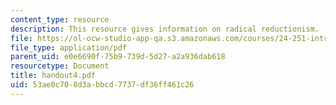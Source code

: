 ```yaml
---
content_type: resource
description: This resource gives information on radical reductionism.
file: https://ol-ocw-studio-app-qa.s3.amazonaws.com/courses/24-251-introduction-to-philosophy-of-language-spring-2005/53ae0c708d3abbcd7737df36ff461c26_handout4.pdf
file_type: application/pdf
parent_uid: e0e6690f-75b9-739d-5d27-a2a936dab618
resourcetype: Document
title: handout4.pdf
uid: 53ae0c70-8d3a-bbcd-7737-df36ff461c26
---
```

